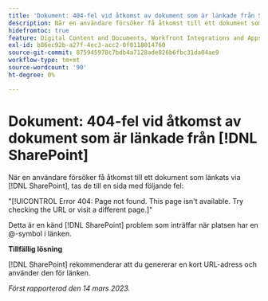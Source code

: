 ```yaml
---
title: 'Dokument: 404-fel vid åtkomst av dokument som är länkade från SharePoint'
description: När en användare försöker få åtkomst till ett dokument som är länkat via SharePoint, dirigeras de till en sida med ett 404-fel.
hidefromtoc: true
feature: Digital Content and Documents, Workfront Integrations and Apps
exl-id: b86ec92b-a27f-4ec3-acc2-0f0118014760
source-git-commit: 875945978c7bdb4a7128ade826b6fbc31da04ae9
workflow-type: tm+mt
source-wordcount: '90'
ht-degree: 0%

---
```


# Dokument: 404-fel vid åtkomst av dokument som är länkade från [!DNL SharePoint]

<!--Requested article. This issue is on the WF and WFP TOCs.-->

När en användare försöker få åtkomst till ett dokument som länkats via [!DNL SharePoint], tas de till en sida med följande fel:

&quot;[!UICONTROL Error 404: Page not found. This page isn't available. Try checking the URL or visit a different page.]&quot;

Detta är en känd [!DNL SharePoint] problem som inträffar när platsen har en @-symbol i länken.

**Tillfällig lösning**

[!DNL SharePoint] rekommenderar att du genererar en kort URL-adress och använder den för länken.

_Först rapporterad den 14 mars 2023._
